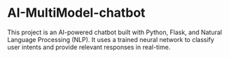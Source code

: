 # AI-MultiModel-chatbot
This project is an AI-powered chatbot built with Python, Flask, and Natural Language Processing (NLP). It uses a trained neural network to classify user intents and provide relevant responses in real-time.
